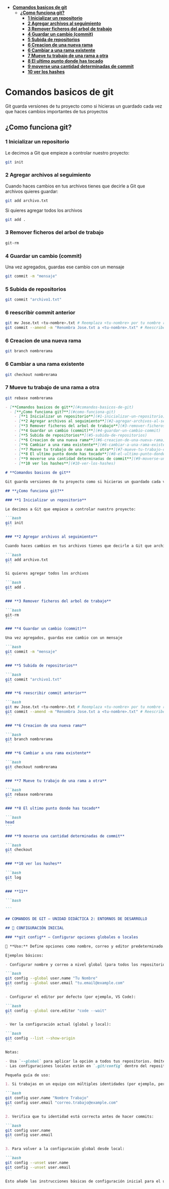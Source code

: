 - [**Comandos basicos de git**](#comandos-basicos-de-git)
  - [**¿Como funciona git?**](#como-funciona-git)
    - [**1 Inicializar un repositorio**](#1-inicializar-un-repositorio)
    - [**2 Agregar archivos al seguimiento**](#2-agregar-archivos-al-seguimiento)
    - [**3 Remover ficheros del arbol de trabajo**](#3-remover-ficheros-del-arbol-de-trabajo)
    - [**4 Guardar un cambio (commit)**](#4-guardar-un-cambio-commit)
    - [**5 Subida de repositorios**](#5-subida-de-repositorios)
    - [**6 Creacion de una nueva rama**](#6-creacion-de-una-nueva-rama)
    - [**6 Cambiar a una rama existente**](#6-cambiar-a-una-rama-existente)
    - [**7 Mueve tu trabajo de una rama a otra**](#7-mueve-tu-trabajo-de-una-rama-a-otra)
    - [**8 El ultimo punto donde has tocado**](#8-el-ultimo-punto-donde-has-tocado)
    - [**9 moverse una cantidad determinadas de commit**](#9-moverse-una-cantidad-determinadas-de-commit)
    - [**10 ver los hashes**](#10-ver-los-hashes)

# **Comandos basicos de git**

Git guarda versiones de tu proyecto como si hicieras un guardado cada vez que haces cambios importantes de tus proyectos

## **¿Como funciona git?**

### **1 Inicializar un repositorio**

Le decimos a Git que empieze a controlar nuestro proyecto:

```bash
git init
```

### **2 Agregar archivos al seguimiento**

Cuando haces cambios en tus archivos tienes que decirle a Git que archivos quieres guardar:

```bash
git add archivo.txt
```

Si quieres agregar todos los archivos

```bash
git add .
```

### **3 Remover ficheros del arbol de trabajo**

```bash
git-rm
```

### **4 Guardar un cambio (commit)**

Una vez agregados, guardas ese cambio con un mensaje

```bash
git commit -m "mensaje"
```

### **5 Subida de repositorios**

```bash
git commit "archivo1.txt"
```

### **6 reescribir commit anterior**

```bash
git mv Jose.txt <tu-nombre>.txt # Reemplaza <tu-nombre> por tu nombre real (Cambiar nombre del fichero)
git commit --amend -m "Renombra Jose.txt a <tu-nombre>.txt" # Reescribe el commit anterior
```

### **6 Creacion de una nueva rama**

```bash
git branch nombrerama
```

### **6 Cambiar a una rama existente**

```bash
git checkout nombrerama
```

### **7 Mueve tu trabajo de una rama a otra**

```bash
git rebase nombrerama
```

````markdown
- [**Comandos basicos de git**](#comandos-basicos-de-git)
  - [**¿Como funciona git?**](#como-funciona-git)
    - [**1 Inicializar un repositorio**](#1-inicializar-un-repositorio)
    - [**2 Agregar archivos al seguimiento**](#2-agregar-archivos-al-seguimiento)
    - [**3 Remover ficheros del arbol de trabajo**](#3-remover-ficheros-del-arbol-de-trabajo)
    - [**4 Guardar un cambio (commit)**](#4-guardar-un-cambio-commit)
    - [**5 Subida de repositorios**](#5-subida-de-repositorios)
    - [**6 Creacion de una nueva rama**](#6-creacion-de-una-nueva-rama)
    - [**6 Cambiar a una rama existente**](#6-cambiar-a-una-rama-existente)
    - [**7 Mueve tu trabajo de una rama a otra**](#7-mueve-tu-trabajo-de-una-rama-a-otra)
    - [**8 El ultimo punto donde has tocado**](#8-el-ultimo-punto-donde-has-tocado)
    - [**9 moverse una cantidad determinadas de commit**](#9-moverse-una-cantidad-determinadas-de-commit)
    - [**10 ver los hashes**](#10-ver-los-hashes)

# **Comandos basicos de git**

Git guarda versiones de tu proyecto como si hicieras un guardado cada vez que haces cambios importantes de tus proyectos

## **¿Como funciona git?**

### **1 Inicializar un repositorio**

Le decimos a Git que empieze a controlar nuestro proyecto:

```bash
git init
```

### **2 Agregar archivos al seguimiento**

Cuando haces cambios en tus archivos tienes que decirle a Git que archivos quieres guardar:

```bash
git add archivo.txt
```

Si quieres agregar todos los archivos

```bash
git add .
```

### **3 Remover ficheros del arbol de trabajo**

```bash
git-rm
```

### **4 Guardar un cambio (commit)**

Una vez agregados, guardas ese cambio con un mensaje

```bash
git commit -m "mensaje"
```

### **5 Subida de repositorios**

```bash
git commit "archivo1.txt"
```

### **6 reescribir commit anterior**

```bash
git mv Jose.txt <tu-nombre>.txt # Reemplaza <tu-nombre> por tu nombre real (Cambiar nombre del fichero)
git commit --amend -m "Renombra Jose.txt a <tu-nombre>.txt" # Reescribe el commit anterior
```

### **6 Creacion de una nueva rama**

```bash
git branch nombrerama
```

### **6 Cambiar a una rama existente**

```bash
git checkout nombrerama
```

### **7 Mueve tu trabajo de una rama a otra**

```bash
git rebase nombrerama
```

### **8 El ultimo punto donde has tocado**

```bash
head
```

### **9 moverse una cantidad determinadas de commit**

```bash
git checkout
```

### **10 ver los hashes**

```bash
git log
```

### **11**

```bash

```
 
## COMANDOS DE GIT — UNIDAD DIDÁCTICA 2: ENTORNOS DE DESARROLLO

## 🔧 CONFIGURACIÓN INICIAL

### **git config** – Configurar opciones globales o locales

📘 **Uso:** Define opciones como nombre, correo y editor predeterminado.

Ejemplos básicos:

- Configurar nombre y correo a nivel global (para todos los repositorios del usuario):

```bash
git config --global user.name "Tu Nombre"
git config --global user.email "tu.email@example.com"
```

- Configurar el editor por defecto (por ejemplo, VS Code):

```bash
git config --global core.editor "code --wait"
```

- Ver la configuración actual (global y local):

```bash
git config --list --show-origin
```

Notas:

- Usa `--global` para aplicar la opción a todos tus repositorios. Omítelo para establecer la opción solo en el repositorio actual.
- Las configuraciones locales están en `.git/config` dentro del repositorio; las globales en `~/.gitconfig`.

Pequeña guía de uso:

1. Si trabajas en un equipo con múltiples identidades (por ejemplo, personal y trabajo), configura `user.name` y `user.email` localmente en el repositorio de trabajo:

```bash
git config user.name "Nombre Trabajo"
git config user.email "correo.trabajo@example.com"
```

2. Verifica que tu identidad está correcta antes de hacer commits:

```bash
git config user.name
git config user.email
```

3. Para volver a la configuración global desde local:

```bash
git config --unset user.name
git config --unset user.email
```

Esto añade las instrucciones básicas de configuración inicial para el uso de Git en entornos de desarrollo.

````
